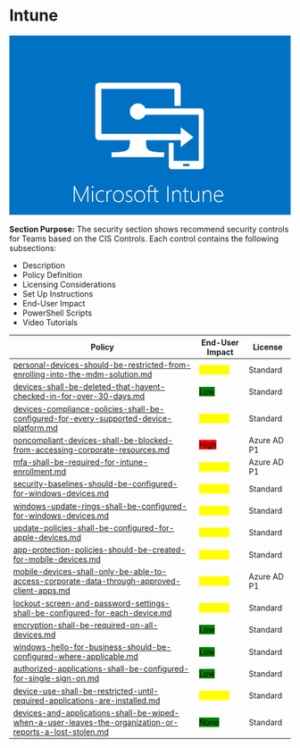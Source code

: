 # Intune

![](<../../.gitbook/assets/Intune Logo.jfif>)

**Section Purpose:** The security section shows recommend security controls for Teams based on the CIS Controls. Each control contains the following subsections:

* Description
* Policy Definition
* Licensing Considerations&#x20;
* Set Up Instructions
* End-User Impact
* PowerShell Scripts
* Video Tutorials

| Policy                                                                                                                                                                                                                       | End-User Impact                                   | License     |
| ---------------------------------------------------------------------------------------------------------------------------------------------------------------------------------------------------------------------------- | ------------------------------------------------- | ----------- |
| [personal-devices-should-be-restricted-from-enrolling-into-the-mdm-solution.md](personal-devices-should-be-restricted-from-enrolling-into-the-mdm-solution.md "mention")                                                     | <mark style="color:yellow;">Medium</mark>         | Standard    |
| [devices-shall-be-deleted-that-havent-checked-in-for-over-30-days.md](devices-shall-be-deleted-that-havent-checked-in-for-over-30-days.md "mention")                                                                         | <mark style="background-color:green;">Low</mark>  | Standard    |
| [devices-compliance-policies-shall-be-configured-for-every-supported-device-platform.md](devices-compliance-policies-shall-be-configured-for-every-supported-device-platform.md "mention")                                   | <mark style="color:yellow;">Medium</mark>         | Standard    |
| [noncompliant-devices-shall-be-blocked-from-accessing-corporate-resources.md](noncompliant-devices-shall-be-blocked-from-accessing-corporate-resources.md "mention")                                                         | <mark style="background-color:red;">High</mark>   | Azure AD P1 |
| [mfa-shall-be-required-for-intune-enrollment.md](mfa-shall-be-required-for-intune-enrollment.md "mention")                                                                                                                   | <mark style="color:yellow;">Medium</mark>         | Azure AD P1 |
| [security-baselines-should-be-configured-for-windows-devices.md](security-baselines-should-be-configured-for-windows-devices.md "mention")                                                                                   | <mark style="color:yellow;">Medium</mark>         | Standard    |
| [windows-update-rings-shall-be-configured-for-windows-devices.md](windows-update-rings-shall-be-configured-for-windows-devices.md "mention")                                                                                 | <mark style="color:yellow;">Medium</mark>         | Standard    |
| [update-policies-shall-be-configured-for-apple-devices.md](update-policies-shall-be-configured-for-apple-devices.md "mention")                                                                                               | <mark style="color:yellow;">Medium</mark>         | Standard    |
| [app-protection-policies-should-be-created-for-mobile-devices.md](app-protection-policies-should-be-created-for-mobile-devices.md "mention")                                                                                 | <mark style="color:yellow;">Medium</mark>         | Standard    |
| [mobile-devices-shall-only-be-able-to-access-corporate-data-through-approved-client-apps.md](mobile-devices-shall-only-be-able-to-access-corporate-data-through-approved-client-apps.md "mention")                           | <mark style="color:yellow;">Medium</mark>         | Azure AD P1 |
| [lockout-screen-and-password-settings-shall-be-configured-for-each-device.md](lockout-screen-and-password-settings-shall-be-configured-for-each-device.md "mention")                                                         | <mark style="color:yellow;">Medium</mark>         | Standard    |
| [encryption-shall-be-required-on-all-devices.md](encryption-shall-be-required-on-all-devices.md "mention")                                                                                                                   | <mark style="background-color:green;">Low</mark>  | Standard    |
| [windows-hello-for-business-should-be-configured-where-applicable.md](windows-hello-for-business-should-be-configured-where-applicable.md "mention")                                                                         | <mark style="background-color:green;">Low</mark>  | Standard    |
| [authorized-applications-shall-be-configured-for-single-sign-on.md](../azure-ad-entra/authorized-applications-shall-be-configured-for-single-sign-on.md "mention")                                                           | <mark style="background-color:green;">Low</mark>  | Standard    |
| [device-use-shall-be-restricted-until-required-applications-are-installed.md](device-use-shall-be-restricted-until-required-applications-are-installed.md "mention")                                                         | <mark style="color:yellow;">Medium</mark>         | Standard    |
| [devices-and-applications-shall-be-wiped-when-a-user-leaves-the-organization-or-reports-a-lost-stolen.md](devices-and-applications-shall-be-wiped-when-a-user-leaves-the-organization-or-reports-a-lost-stolen.md "mention") | <mark style="background-color:green;">None</mark> | Standard    |
